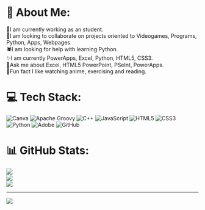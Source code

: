 # 💫 About Me:
🔭I am currently working as an student. <br>🐻I am looking to collaborate on projects oriented to Videogames, Programs, Python, Apps, Webpages<br>🕷️I am looking for help with learning Python.<br>✨I am currently PowerApps, Excel, Python, HTML5, CSS3.<br>🍁Ask me about Excel, HTML5 PowerPoint, PSeInt, PowerApps.<br>🦋Fun fact I like watching anime, exercising and reading.<br>


# 💻 Tech Stack:
![Canva](https://img.shields.io/badge/Canva-%2300C4CC.svg?style=for-the-badge&logo=Canva&logoColor=white) ![Apache Groovy](https://img.shields.io/badge/Apache%20Groovy-4298B8.svg?style=for-the-badge&logo=Apache+Groovy&logoColor=white) ![C++](https://img.shields.io/badge/c++-%2300599C.svg?style=for-the-badge&logo=c%2B%2B&logoColor=white) ![JavaScript](https://img.shields.io/badge/javascript-%23323330.svg?style=for-the-badge&logo=javascript&logoColor=%23F7DF1E) ![HTML5](https://img.shields.io/badge/html5-%23E34F26.svg?style=for-the-badge&logo=html5&logoColor=white) ![CSS3](https://img.shields.io/badge/css3-%231572B6.svg?style=for-the-badge&logo=css3&logoColor=white) ![Python](https://img.shields.io/badge/python-3670A0?style=for-the-badge&logo=python&logoColor=ffdd54) ![Adobe](https://img.shields.io/badge/adobe-%23FF0000.svg?style=for-the-badge&logo=adobe&logoColor=white) ![GitHub](https://img.shields.io/badge/github-%23121011.svg?style=for-the-badge&logo=github&logoColor=white)
# 📊 GitHub Stats:
![](https://github-readme-stats.vercel.app/api?username=IlianisMartinez&theme=dracula&hide_border=false&include_all_commits=true&count_private=true)<br/>
![](https://github-readme-streak-stats.herokuapp.com/?user=IlianisMartinez&theme=dracula&hide_border=false)<br/>
![](https://github-readme-stats.vercel.app/api/top-langs/?username=IlianisMartinez&theme=dracula&hide_border=false&include_all_commits=true&count_private=true&layout=compact)

---
[![](https://visitcount.itsvg.in/api?id=IlianisMartinez&icon=7&color=10)](https://visitcount.itsvg.in)

<!-- Proudly created with GPRM ( https://gprm.itsvg.in ) -->